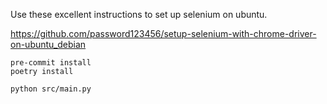Use these excellent instructions to set up selenium on ubuntu.

https://github.com/password123456/setup-selenium-with-chrome-driver-on-ubuntu_debian

```
pre-commit install
poetry install
```


```
python src/main.py
```
